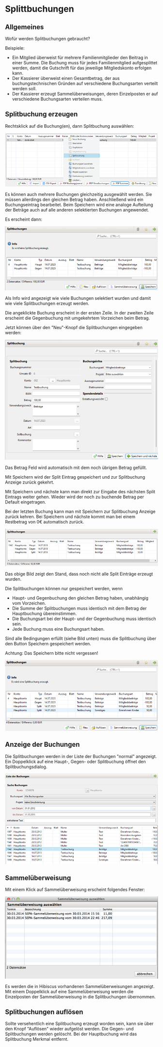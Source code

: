 # Splittbuchungen

## Allgemeines

Wofür werden Splitbuchungen gebraucht?

Beispiele:

* Ein Mitglied überweist für mehrere Familienmitglieder den Beitrag in einer Summe. Die Buchung muss für jedes Familienmitglied aufgesplittet werden, damit die Gutschrift für das jeweilige Mitgliedskonto erfolgen kann.
* Der Kassierer überweist einen Gesamtbetrag, der aus buchungstechnischen Gründen auf verschiedene Buchungsarten verteilt werden soll.
* Der Kassierer erzeugt Sammelüberweisungen, deren Einzelposten er auf verschiedene Buchungsarten verteilen muss.

## Splitbuchung erzeugen

Rechtsklick auf die Buchung(en), dann Splitbuchung auswählen:

![](../../v3.1.x/buchf/img/Splitbuchung01.png)

Es können auch mehrere Buchungen gleichzeitig ausgewählt werden. Sie müssen allerdings den gleichen Betrag haben. Anschließend wird ein Buchungseintrag bearbeitet. Beim Speichern wird eine analoge Aufteilung der Beträge auch auf alle anderen selektierten Buchungen angewendet.

Es erscheint dann:

![](../../v3.1.x/buchf/img/Splitbuchung02.png)

Als Info wird angezeigt wie viele Buchungen selektiert wurden und damit wie viele Splitbuchungen erzeugt werden.

Die angeklickte Buchung erscheint in der ersten Zeile. In der zweiten Zeile erscheint die Gegenbuchung mit umgekehrtem Vorzeichen beim Betrag.

Jetzt können über den "Neu"-Knopf die Splitbuchungen eingegeben werden:

![](../../v3.1.x/buchf/img/SplitbuchungSplitView.png)

Das Betrag Feld wird automatisch mit dem noch übrigen Betrag gefüllt.

Mit Speichern wird der Split Eintrag gespeichert und zur Splitbuchung Anzeige zurück gekehrt.

Mit Speichern und nächste kann man direkt zur Eingabe des nächsten Split Eintrags weiter gehen. Wieder wird der noch zu buchende Betrag per Default eingetragen.

Bei der letzten Buchung kann man mit Speichern zur Splitbuchung Anzeige zurück kehren. Bei Speichern und nächste kommt man bei einem Restbetrag von 0€ automatisch zurück.

![](../../v3.1.x/buchf/img/Splitbuchung04.png)

Das obige Bild zeigt den Stand, dass noch nicht alle Split Einträge erzeugt wurden.

Die Splitbuchungen können nur gespeichert werden, wenn

* Haupt- und Gegenbuchung den gleichen Betrag haben, unabhängig vom Vorzeichen.
* Die Summe der Splitbuchungen muss identisch mit dem Betrag der Hauptbuchung übereinstimmen.
* Die Buchungsart bei der Haupt- und der Gegenbuchung muss identisch sein.
* Jede Buchung muss eine Buchungsart haben.

Sind alle Bedingungen erfüllt (siehe Bild unten) muss die Splitbuchung über den Button Speichern gespeichert werden.

Achtung: Das Speichern bitte nicht vergessen!

![](../../v3.1.x/buchf/img/Splitbuchung05.png)

## Anzeige der Buchungen

Die Splitbuchungen werden in der Liste der Buchungen "normal" angezeigt. Ein Doppelklick auf eine Haupt-, Gegen- oder Splitbuchung öffnet den Splitbuchungsdialog.

![](../../v3.1.x/buchf/img/Splitbuchung06.png)

## Sammelüberweisung

Mit einem Klick auf Sammelüberweisung erscheint folgendes Fenster:

![](../../v3.1.x/buchf/img/Splitbuchung07.png)

Es werden die in Hibiscus vorhandenen Sammelüberweisungen angezeigt. Mit einem Doppelklick auf eine Sammelüberweisung werden die Einzelposten der Sammelüberweisung in die Splitbuchungen übernommen.

## Splitbuchungen auflösen

Sollte versehentlich eine Splitbuchung erzeugt worden sein, kann sie über den Knopf "Auflösen" wieder aufgelöst werden. Die Gegen- und Splitbuchungen werden gelöscht. Bei der Hauptbuchung wird das Splitbuchung Merkmal entfernt.
